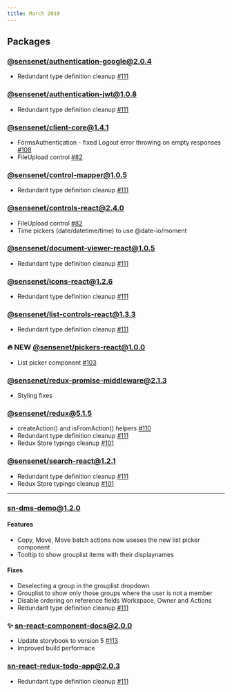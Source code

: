 ```yaml
---
title: March 2019
---
```


## Packages

### [@sensenet/authentication-google@2.0.4](https://github.com/SenseNet/sn-client/releases/tag/%40sensenet%2Fauthentication-google%402.0.4)

- Redundant type definition cleanup [#111](https://github.com/SenseNet/sn-client/pull/111)
  
### [@sensenet/authentication-jwt@1.0.8](https://github.com/SenseNet/sn-client/releases/tag/%40sensenet%2Fauthentication-jwt%401.0.8)

- Redundant type definition cleanup [#111](https://github.com/SenseNet/sn-client/pull/111)

### [@sensenet/client-core@1.4.1](https://github.com/SenseNet/sn-client/releases/tag/%40sensenet%2Fclient-core%401.4.1)

- FormsAuthentication - fixed Logout error throwing on empty responses [#108](https://github.com/SenseNet/sn-client/pull/108)
- FileUpload control [#82](https://github.com/SenseNet/sn-client/pull/82)

### [@sensenet/control-mapper@1.0.5](https://github.com/SenseNet/sn-client/releases/tag/%40sensenet%2Fcontrol-mapper%401.0.5)

- Redundant type definition cleanup [#111](https://github.com/SenseNet/sn-client/pull/111)

### [@sensenet/controls-react@2.4.0](https://github.com/SenseNet/sn-client/releases/tag/%40sensenet%2Fcontrols-react%402.4.0)

- FileUpload control [#82](https://github.com/SenseNet/sn-client/pull/82)
- Time pickers (date/datetime/time) to use @date-io/moment
  
### [@sensenet/document-viewer-react@1.0.5](https://github.com/SenseNet/sn-client/releases/tag/%40sensenet%2Fdocument-viewer-react%401.0.5)

- Redundant type definition cleanup [#111](https://github.com/SenseNet/sn-client/pull/111)
  
### [@sensenet/icons-react@1.2.6](https://github.com/SenseNet/sn-client/releases/tag/%40sensenet%2Ficons-react%401.2.6)

- Redundant type definition cleanup [#111](https://github.com/SenseNet/sn-client/pull/111)
  
### [@sensenet/list-controls-react@1.3.3](https://github.com/SenseNet/sn-client/releases/tag/%40sensenet%2Flist-controls-react%401.3.3)

- Redundant type definition cleanup [#111](https://github.com/SenseNet/sn-client/pull/111)
  
### 🔥 NEW [@sensenet/pickers-react@1.0.0](https://github.com/SenseNet/sn-client/releases/tag/%40sensenet%2Fpickers-react%401.0.0)

- List picker component [#103](https://github.com/SenseNet/sn-client/pull/103)
  
### [@sensenet/redux-promise-middleware@2.1.3](https://github.com/SenseNet/sn-client/releases/tag/%40sensenet%2Fredux-promise-middleware%402.1.3)

- Styling fixes

### [@sensenet/redux@5.1.5](https://github.com/SenseNet/sn-client/releases/tag/%40sensenet%2Fredux%405.1.5)

- createAction() and isFromAction() helpers [#110](https://github.com/SenseNet/sn-client/pull/110)
- Redundant type definition cleanup [#111](https://github.com/SenseNet/sn-client/pull/111)
- Redux Store typings cleanup [#101](https://github.com/SenseNet/sn-client/pull/101)

### [@sensenet/search-react@1.2.1](https://github.com/SenseNet/sn-client/releases/tag/%40sensenet%2Fsearch-react%401.2.1)

- Redundant type definition cleanup [#111](https://github.com/SenseNet/sn-client/pull/111)
- Redux Store typings cleanup [#101](https://github.com/SenseNet/sn-client/pull/101)

---

### [sn-dms-demo@1.2.0](https://github.com/SenseNet/sn-client/releases/tag/sn-dms-demo%401.2.0)

#### Features
- Copy, Move, Move batch actions now useses the new list picker component
- Tooltip to show grouplist items with their displaynames

#### Fixes
- Deselecting a group in the grouplist dropdown
- Grouplist to show only those groups where the user is not a member
- Disable ordering on reference fields Workspace, Owner and Actions
- Redundant type definition cleanup [#111](https://github.com/SenseNet/sn-client/pull/111)
  
### ✨ [sn-react-component-docs@2.0.0](https://github.com/SenseNet/sn-client/releases/tag/sn-react-component-docs%402.0.0)

- Update storybook to version 5 [#113](https://github.com/SenseNet/sn-client/pull/113)
- Improved build performace

### [sn-react-redux-todo-app@2.0.3](https://github.com/SenseNet/sn-client/releases/tag/sn-react-redux-todo-app%402.0.3)

- Redundant type definition cleanup [#111](https://github.com/SenseNet/sn-client/pull/111)
